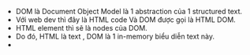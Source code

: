 - DOM là Document Object Model là 1 abstraction của 1 structured text.
- Với web dev thì đây là HTML code Và DOM được gọi là HTML DOM.
- HTML element thì sẽ là nodes của DOM.
- Do đó, HTML là text , DOM là 1 in-memory biểu diễn text này.
- 